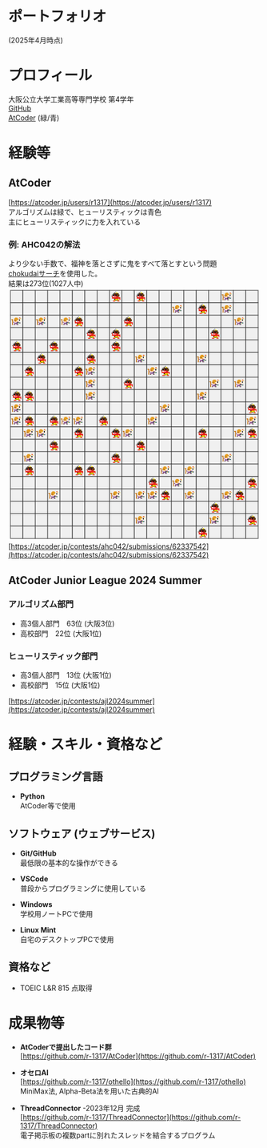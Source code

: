 # ポートフォリオ
(2025年4月時点)

# プロフィール

大阪公立大学工業高等専門学校 第4学年<br>
[GitHub](https://github.com/r-1317/)<br>
[AtCoder](https://atcoder.jp/users/r1317) (緑/青)

# 経験等
## AtCoder
[https://atcoder.jp/users/r1317](https://atcoder.jp/users/r1317)<br>
アルゴリズムは緑で、ヒューリスティックは青色<br>
主にヒューリスティックに力を入れている<br>

### 例: AHC042の解法
より少ない手数で、福神を落とさずに鬼をすべて落とすという問題<br>
[chokudaiサーチ](https://chokudai.hatenablog.com/entry/2017/04/12/055515)を使用した。<br>
結果は273位(1027人中)<br>
![AtCoder Huristic Conetst 042 の解](img/AHC042_0000.gif)<br>
[https://atcoder.jp/contests/ahc042/submissions/62337542](https://atcoder.jp/contests/ahc042/submissions/62337542)

<!-- ToDo: 例の追加(AHC036?) -->

## AtCoder Junior League 2024 Summer
### アルゴリズム部門
- 高3個人部門　63位 (大阪3位)
- 高校部門　22位 (大阪1位)

### ヒューリスティック部門
- 高3個人部門　13位 (大阪1位)
- 高校部門　15位 (大阪1位)

[https://atcoder.jp/contests/ajl2024summer](https://atcoder.jp/contests/ajl2024summer)


# 経験・スキル・資格など

## プログラミング言語

- **Python**<br>
  AtCoder等で使用

<!-- - **C言語**<br>
  学校の授業で習うレベル -->

## ソフトウェア (ウェブサービス)
- **Git/GitHub**<br>
  最低限の基本的な操作ができる

- **VSCode**<br>
  普段からプログラミングに使用している

- **Windows**<br>
  学校用ノートPCで使用

- **Linux Mint**<br>
  自宅のデスクトップPCで使用

## 資格など
- TOEIC L&R 815 点取得


# 成果物等

- **AtCoderで提出したコード群**<br>
  [https://github.com/r-1317/AtCoder](https://github.com/r-1317/AtCoder)

<!--
-   **任意の文字列を先頭にもつ電子掲示板のトリップを生成するプログラム** -2023年7月 完成<br>
  [https://github.com/r-1317/portfolio2/blob/main/tripkey.ipynb](https://github.com/r-1317/portfolio2/blob/main/tripkey.ipynb)
-->

- **オセロAI**<br>
  [https://github.com/r-1317/othello](https://github.com/r-1317/othello)<br>
  MiniMax法, Alpha-Beta法を用いた古典的AI

<!-- -   **高専祭の展示物** (2年生)<br>
  単語リストの作成を担当<br>
  [https://yyf999999999.github.io/typingprot/pages/difficultySelecter.html](https://yyf999999999.github.io/typingprot/pages/difficultySelecter.html) -->
 
-  **ThreadConnector** -2023年12月 完成<br>
  [https://github.com/r-1317/ThreadConnector](https://github.com/r-1317/ThreadConnector)<br>
  電子掲示板の複数partに別れたスレッドを結合するプログラム

<!--
-  **Recall-Signature-Calculator** -2024年2月 完成<br>
  [https://github.com/r-1317/Recall-Signature-Calculator](https://github.com/r-1317/Recall-Signature-Calculator)<br>都道府県知事・市町村長の解職請求に必要な署名数を計算するプログラム。
-->

